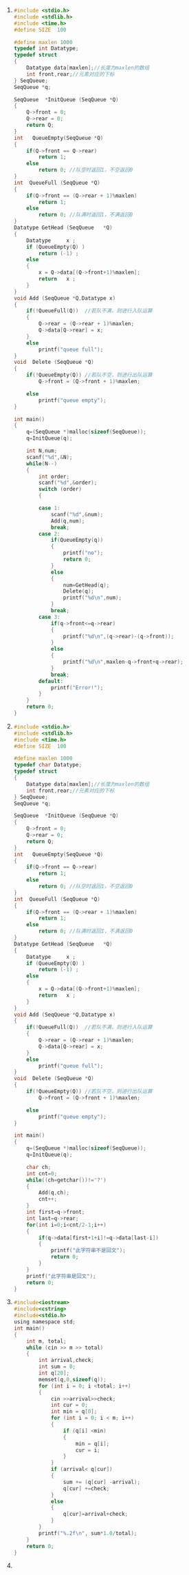 1. ```c
   #include <stdio.h>
   #include <stdlib.h>
   #include <time.h>
   #define SIZE  100
   
   #define maxlen 1000
   typedef int Datatype;
   typedef struct
   {
       Datatype data[maxlen];//长度为maxlen的数组
       int front,rear;//元素对应的下标
   } SeqQueue;
   SeqQueue *q;
   
   SeqQueue  *InitQueue (SeqQueue *Q)
   {
       Q->front = 0;
       Q->rear = 0;
       return Q;
   }
   int   QueueEmpty(SeqQueue *Q)
   {
       if(Q->front == Q->rear)
           return 1;
       else
           return 0; //队空时返回1，不空返回0
   }
   int  QueueFull (SeqQueue *Q)
   {
       if(Q->front == (Q->rear + 1)%maxlen)
           return 1;
       else
           return 0; //队满时返回1，不满返回0
   }
   Datatype GetHead (SeqQueue   *Q)
   {
       Datatype     x ;
       if (QueueEmpty(Q) )
           return (-1) ;
       else
       {
           x = Q->data[(Q->front+1)%maxlen];
           return   x ;
       }
   }
   void Add (SeqQueue *Q,Datatype x)
   {
       if(!QueueFull(Q))  //若队不满，则进行入队运算
       {
           Q->rear = (Q->rear + 1)%maxlen;
           Q->data[Q->rear] = x;
       }
       else
           printf("queue full");
   }
   void  Delete (SeqQueue *Q)
   {
       if(!QueueEmpty(Q)) //若队不空，则进行出队运算
           Q->front = (Q->front + 1)%maxlen;
   
       else
           printf("queue empty");
   }
   
   int main()
   {
       q=(SeqQueue *)malloc(sizeof(SeqQueue));
       q=InitQueue(q);
   
       int N,num;
       scanf("%d",&N);
       while(N--)
       {
           int order;
           scanf("%d",&order);
           switch (order)
           {
   
           case 1:
               scanf("%d",&num);
               Add(q,num);
               break;
           case 2:
               if(QueueEmpty(q))
               {
                   printf("no");
                   return 0;
               }
               else
               {
                   num=GetHead(q);
                   Delete(q);
                   printf("%d\n",num);
               }
               break;
           case 3:
               if(q->front<=q->rear)
               {
                   printf("%d\n",(q->rear)-(q->front));
               }
               else
               {
                   printf("%d\n",maxlen-q->front+q->rear);
               }
               break;
           default:
               printf("Error!");
           }
       }
       return 0;
   }
   ```

2. ```c
   #include <stdio.h>
   #include <stdlib.h>
   #include <time.h>
   #define SIZE  100
   
   #define maxlen 1000
   typedef char Datatype;
   typedef struct
   {
       Datatype data[maxlen];//长度为maxlen的数组
       int front,rear;//元素对应的下标
   } SeqQueue;
   SeqQueue *q;
   
   SeqQueue  *InitQueue (SeqQueue *Q)
   {
       Q->front = 0;
       Q->rear = 0;
       return Q;
   }
   int   QueueEmpty(SeqQueue *Q)
   {
       if(Q->front == Q->rear)
           return 1;
       else
           return 0; //队空时返回1，不空返回0
   }
   int  QueueFull (SeqQueue *Q)
   {
       if(Q->front == (Q->rear + 1)%maxlen)
           return 1;
       else
           return 0; //队满时返回1，不满返回0
   }
   Datatype GetHead (SeqQueue   *Q)
   {
       Datatype     x ;
       if (QueueEmpty(Q) )
           return (-1) ;
       else
       {
           x = Q->data[(Q->front+1)%maxlen];
           return   x ;
       }
   }
   void Add (SeqQueue *Q,Datatype x)
   {
       if(!QueueFull(Q))  //若队不满，则进行入队运算
       {
           Q->rear = (Q->rear + 1)%maxlen;
           Q->data[Q->rear] = x;
       }
       else
           printf("queue full");
   }
   void  Delete (SeqQueue *Q)
   {
       if(!QueueEmpty(Q)) //若队不空，则进行出队运算
           Q->front = (Q->front + 1)%maxlen;
   
       else
           printf("queue empty");
   }
   
   int main()
   {
       q=(SeqQueue *)malloc(sizeof(SeqQueue));
       q=InitQueue(q);
   
       char ch;
       int cnt=0;
       while((ch=getchar())!='?')
       {
           Add(q,ch);
           cnt++;
       }
       int first=q->front;
       int last=q->rear;
       for(int i=0;i<cnt/2-1;i++)
       {
           if(q->data[first+1+i]!=q->data[last-i])
           {
               printf("此字符串不是回文");
               return 0;
           }
       }
       printf("此字符串是回文");
       return 0;
   }
   ```

3. ```c
   #include<iostream>
   #include<cstring>
   #include<stdio.h>
   using namespace std;
   int main()
   {
       int m, total;
       while (cin >> m >> total)
       {
           int arrival,check;
           int sum = 0;
           int q[20];
           memset(q,0,sizeof(q));
           for (int i = 0; i <total; i++)
           {
               cin >>arrival>>check;
               int cur = 0;
               int min = q[0];
               for (int i = 0; i < m; i++)
               {
                   if (q[i] <min)
                   {
                       min = q[i];
                       cur = i;
                   }
               }
               if (arrival< q[cur])
               {
                   sum += (q[cur] -arrival);
                   q[cur] +=check;
               }
               else
               {
                   q[cur]=arrival+check;
               }
           }
           printf("%.2f\n", sum*1.0/total);
       }
       return 0;
   }
   ```

4. 